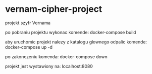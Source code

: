 # vernam-cipher-project
projekt szyfr Vernama

po pobraniu projektu wykonac komende:
docker-compose build

aby uruchomic projekt nalezy z katalogu glownego odpalic komende:
docker-compose up -d

po zakonczeniu komenda:
docker-compose down


projekt jest wystawiony na: localhost:8080
